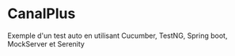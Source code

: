 # CanalPlus
Exemple d'un test auto en utilisant Cucumber, TestNG, Spring boot, MockServer et Serenity
